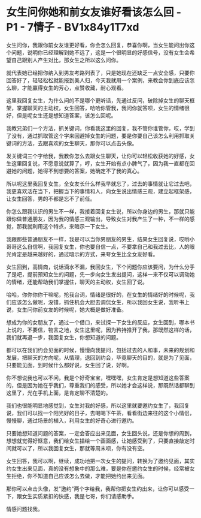 # 女生问你她和前女友谁好看该怎么回 - P1 - 7情子 - BV1x84y1T7xd

女生问你，我跟你前女友谁更好看，你会怎么回复，恭喜你啊，当女生能问出你这个问题，说明你已经理解到她不远了，这是一个很明显的好感信号，没有女生会希望自己跟别人产生对比，那女生之所以这么问你。

就代表她已经把你纳入到男友考路列表了，只是她现在还缺乏一点安全感，只要你回答好了，轻轻松松就能报到美人归，今天我就用一个案例，来教会你到底应该怎么聊，才能赢得女生的芳心，点赞收藏，耐心观看。

这里我回复女生，为什么问的不是哪个更听话，先通过反问，破除掉女生的聊天框架，掌握聊天的主动权，女生回答，哈哈你管我，我问你就答呗，女生的情绪很好，但是呢女生还是想知道答案，该怎么回呢。

我教兄弟们一个方法，抓关键词，你看我这里的回复，我不管你谁管你，哎，学到了没有，通过抓取管这个字来回避掉女生的问题，要是你要自己该怎么利用抓取关键词的方法，去跟喜欢的女生聊天，那你可以点击头像。

发关键词三个字给我，我教你怎么去跟女生聊天，让你可以轻松收获她的好感，女生这里回复说，不愿意说就算了，哼，女生开始有点小脾气了，因为我一直都在回避她的问题，她得不到想要的答案，她确定不了我的真心。

所以呢这里我回复女生，全女友长什么样我早就忘了，过去的事情就让它过去吧，我更喜欢活在当下，把握当下的事情和人，向女生说出情感三观，建立起框架感，让女生回答，男的不都是忘不了前任。

你怎么跟我认识的男生不一样，我接着回复女生说，所以你身边的男生，那就只能跟你做普通朋友，因为我的情感三观输出，导致女生对我产生了一种，不一样的感觉，那我就利用这个特点，来暗示一下女生。

我跟那些普通朋友不一样，我是可以当你男朋友的男生，结果女生回复说，哎哟小哥哥这么自信啊，我回复女生，你也要自信一点，不要拿自己和我过去比，人的眼光肯定是越来越好的，通过暗示的方式，来夸女生比全女友好看。

女生回到，高情商，说话滴水不漏，我回女生，下个问题你应该要问，为什么分手了是吧，提前预知女生的问题，先一步向女生发出提问，这样一来不仅可以调动她的情绪，还能帮助我们掌握住，聊天的主动权，女生回了说。

哈哈，你你你你干嘛呢，抢我台词，情绪是很好的，在女生的情绪好的时候呢，我们应该怎么做呢，没错，抓住机会大胆去调侃女生，所以我回女生说，我听书上说，女生问你前女友的时候呢，她大概是做好准备。

想成为你的女朋友了，通过一个借口，来试探一下女生的反应，女生回到，哪本书上说的，不要信，物言之地，女生这里呢，因为矜持推开了我，那既然这样的话，我们就再退一步，我回复女生，你想知道的问题。

都可以在我们约会见面的时候，慢慢向我提问，包括过去的人和事，未来的规划和发展，把聊天的方向呢，从情理，退回到约会，毕竟聊天的目的，就是为了见面，只要能见面，到时候什么都好说，女生回了说，好啊。

你不想说我也可以不问，我是个好奇宝宝，嘿嘿嘿，女生肯定是想知道这些答案的，但是因为她在乎我们，尊重我们的感受，所以她才会这样说，那既然话都聊到这里了，光在手机上面，是肯定聊不清楚的。

我们也很能明显地感觉到，女生对我的好感，所以这里就要邀约女生了，我回复说，我们可以找一个阳光好的日子，去喝喝下午茶，看看街边来往的这个小情侣，慢慢聊，通过场景的植入，利用女生的好奇心进行邀约。

只要她想知道问题的答案，一定会答应出来见面，女生回头说，还是你想的周到，想想就觉得好惬意，我们给女生描绘一个画面感，让她感受到了，只要直接敲定时间就可以了，所以我回复女生，那就等周末呗，你有没有空。

女生回答，我可以啊，继续，成功地把一次女生的提问，转换为了邀约见面，其实约女生出来见面，真的没有想象中的那么难，要是你在邀约女生的时候，经常被女生拒绝，你不知道自己应该怎么去做，才能把她约出来见面。

那你可以点击头像，发"邀约"两个字给我，我帮你把女生约出来，让你可以感受一下，跟女生实质紧扣的快感，我是七哥，你们请感助手。

情感问题找我。